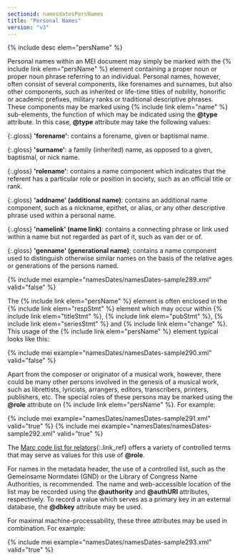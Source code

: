 ```yaml
---
sectionid: namesdatesPersNames
title: "Personal Names"
version: "v3"
---
```


{% include desc elem="persName" %} 

Personal names within an MEI document may simply be marked with the {% include link elem="persName" %} element containing a proper noun or proper noun phrase referring to an individual. Personal names, however, often consist of several components, like forenames and surnames, but also other components, such as inherited or life-time titles of nobility, honorific or academic prefixes, military ranks or traditional descriptive phrases. These components may be marked using {% include link elem="name" %} sub-elements, the function of which may be indicated using the **@type** attribute. In this case, **@type** attribute may take the following values:

{:.gloss}
**'forename'**: contains a forename, given or baptismal name.

{:.gloss}
**'surname'**: a family (inherited) name, as opposed to a given, baptismal, or nick name.

{:.gloss}
**'rolename'**: contains a name component which indicates that the referent has a particular role or position in society, such as an official title or rank.

{:.gloss}
**'addname' (additional name)**: contains an additional name component, such as a nickname, epithet, or alias, or any other descriptive phrase used within a personal name.

{:.gloss}
**'namelink' (name link)**: contains a connecting phrase or link used within a name but not regarded as part of it, such as van der or of.

{:.gloss}
**'genname' (generational name)**: contains a name component used to distinguish otherwise similar names on the basis of the relative ages or generations of the persons named.

{% include mei example="namesDates/namesDates-sample289.xml" valid="false" %}

The {% include link elem="persName" %} element is often enclosed in the {% include link elem="respStmt" %} element which may occur within {% include link elem="titleStmt" %}, {% include link elem="pubStmt" %}, {% include link elem="seriesStmt" %} and {% include link elem="change" %}. This usage of the {% include link elem="persName" %} element typical looks like this:

{% include mei example="namesDates/namesDates-sample290.xml" valid="false" %}

Apart from the composer or originator of a musical work, however, there could be many other persons involved in the genesis of a musical work, such as librettists, lyricists, arrangers, editors, transcribers, printers, publishers, etc. The special roles of these persons may be marked using the **@role** attribute on {% include link elem="persName" %}. For example:

{% include mei example="namesDates/namesDates-sample291.xml" valid="true" %}
{% include mei example="namesDates/namesDates-sample292.xml" valid="true" %}

The [Marc code list for relators](http://www.loc.gov/marc/relators/relaterm.html){:.link_ref} offers a variety of controlled terms that may serve as values for this use of **@role**.

For names in the metadata header, the use of a controlled list, such as the Gemeinsame Normdatei (GND) or the Library of Congress Name Authorities, is recommended.  The name and web-accessible location of the list may be recorded using the **@authority** and **@authURI** attributes, respectively. To record a value which serves as a primary key in an external database, the **@dbkey** attribute may be used.

For maximal machine-processability, these three attributes may be used in combination. For example:

{% include mei example="namesDates/namesDates-sample293.xml" valid="true" %}
